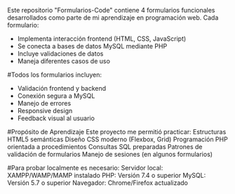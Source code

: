 Este repositorio "Formularios-Code" contiene 4 formularios funcionales desarrollados como parte de mi aprendizaje en programación web.
Cada formulario:
- Implementa interacción frontend (HTML, CSS, JavaScript)
- Se conecta a bases de datos MySQL mediante PHP
- Incluye validaciones de datos
- Maneja diferentes casos de uso

#Todos los formularios incluyen:
- Validación frontend y backend
- Conexión segura a MySQL
- Manejo de errores
- Responsive design
- Feedback visual al usuario

#Propósito de Aprendizaje
Este proyecto me permitió practicar:
Estructuras HTML5 semánticas
Diseño CSS moderno (Flexbox, Grid)
Programación PHP orientada a procedimientos
Consultas SQL preparadas
Patrones de validación de formularios
Manejo de sesiones (en algunos formularios)


#Para probar localmente es necesario:
Servidor local: XAMPP/WAMP/MAMP instalado
PHP: Versión 7.4 o superior
MySQL: Versión 5.7 o superior
Navegador: Chrome/Firefox actualizado
